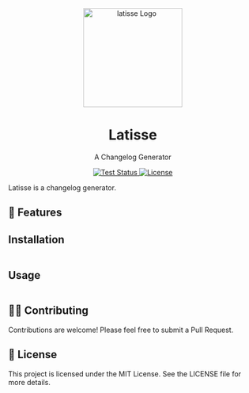 <div align="center">
  <img src="./logo.png" alt="latisse Logo" width="200">
  <h1>Latisse</h1>
  <p>A Changelog Generator</p>
  <a href="https://github.com/walidsa3d/actions/workflows/test.yml">
    <img src="https://img.shields.io/github/actions/workflow/status/walidsa3d/latisse/test.yml?branch=main&style=flat-square" alt="Test Status">
  </a>
  <a href="https://github.com/walidsa3d/latisse/blob/main/LICENSE">
    <img src="https://img.shields.io/github/license/walidsa3d/latisse?style=flat-square" alt="License">
  </a>
</div>

Latisse is a changelog generator.

## 🚀 Features


## Installation
```
```

## Usage
```
```

## 🧑‍💻 Contributing

Contributions are welcome! Please feel free to submit a Pull Request.

## 📄 License
This project is licensed under the MIT License. See the LICENSE file for more details.


